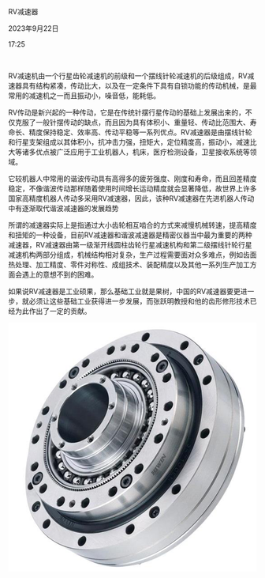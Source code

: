 RV减速器

2023年9月22日

17:25

 

RV减速机由一个行星齿轮减速机的前级和一个摆线针轮减速机的后级组成，RV减速器具有结构紧凑，传动比大，以及在一定条件下具有自锁功能的传动机械，是最常用的减速机之一而且振动小，噪音低，能耗低。

RV传动是新兴起的一种传动，它是在传统针摆行星传动的基础上发展出来的，不仅克服了一般针摆传动的缺点，而且因为具有体积小、重量轻、传动比范围大、寿命长、精度保持稳定、效率高、传动平稳等一系列优点。RV减速器是由摆线针轮和行星支架组成以其体积小，抗冲击力强，扭矩大，定位精度高，振动小，减速比大等诸多优点被广泛应用于工业机器人，机床，医疗检测设备，卫星接收系统等领域。

它较机器人中常用的谐波传动具有高得多的疲劳强度、刚度和寿命，而且回差精度稳定，不像谐波传动那样随着使用时间增长运动精度就会显著降低，故世界上许多国家高精度机器人传动多采用RV减速器，因此，该种RV减速器在先进机器人传动中有逐渐取代谐波减速器的发展趋势

所谓的减速器实际上是指通过大小齿轮相互啮合的方式来减慢机械转速，提高精度和扭矩的一种设备，目前RV减速器和谐波减速器是精密仪器当中最为重要的两种减速器，RV减速器由第一级渐开线圆柱齿轮行星减速机构和第二级摆线针轮行星减速机构两部分组成，机械结构相对复杂，生产过程需要面对众多难点，例如齿面热处理、加工精度、零件对称性、成组技术、装配精度以及其他一系列生产加工方面会遇上的意想不到的困难。

如果说RV减速器是工业硕果，那么基础工业就是果树，中国的RV减速器要更进一步，就必须让这些基础工业获得进一步发展，而张跃明教授和他的齿形修形技术已经为此作出了一定的贡献。

![](../../../assets/001_RV减速器_000.png)

 
